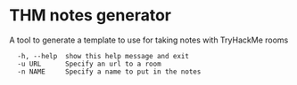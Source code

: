 # THM notes generator

A tool to generate a template to use for taking notes with TryHackMe rooms

```
  -h, --help  show this help message and exit
  -u URL      Specify an url to a room
  -n NAME     Specify a name to put in the notes
```
